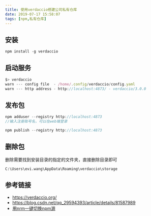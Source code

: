 ```yaml
---
title: 使用verdaccio搭建公司私有仓库
date: 2019-07-17 15:58:07
tags: [npm,私有仓库]
---
```


## 安装

```javascript
npm install -g verdaccio
```

## 启动服务

```javascript
$> verdaccio
warn --- config file  - /home/.config/verdaccio/config.yaml
warn --- http address - http://localhost:4873/ - verdaccio/3.0.0
```
<!-- more -->
## 发布包

```javascript
npm adduser --registry http://localhost:4873
//输入注册账号名，可以在web端登录

npm publish --registry http://localhost:4873
```

## 删除包

删除需要找到安装目录的指定的文件夹，直接删除目录即可
```
C:\Users\evi.wang\AppData\Roaming\verdaccio\storage
```


## 参考链接
- https://verdaccio.org/
- https://blog.csdn.net/qq_29594393/article/details/81587989
- [用nrm一键切换npm源](https://www.cnblogs.com/wangmeijian/p/7072053.html)